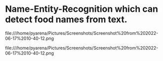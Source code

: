 # Name-Entity-Recognition which can detect food names from text. 


 file:///home/pyarena/Pictures/Screenshots/Screenshot%20from%202022-06-17%2010-40-12.png
 
 file:///home/pyarena/Pictures/Screenshots/Screenshot%20from%202022-06-17%2010-40-12.png
